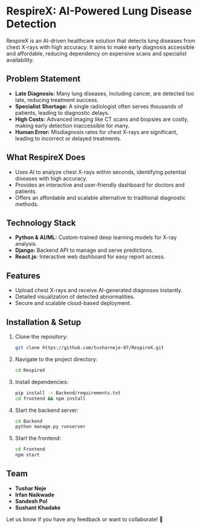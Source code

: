 # RespireX: AI-Powered Lung Disease Detection

RespireX is an AI-driven healthcare solution that detects lung diseases from chest X-rays with high accuracy. It aims to make early diagnosis accessible and affordable, reducing dependency on expensive scans and specialist availability.

## Problem Statement
- **Late Diagnosis:** Many lung diseases, including cancer, are detected too late, reducing treatment success.
- **Specialist Shortage:** A single radiologist often serves thousands of patients, leading to diagnostic delays.
- **High Costs:** Advanced imaging like CT scans and biopsies are costly, making early detection inaccessible for many.
- **Human Error:** Misdiagnosis rates for chest X-rays are significant, leading to incorrect or delayed treatments.

## What RespireX Does
- Uses AI to analyze chest X-rays within seconds, identifying potential diseases with high accuracy.
- Provides an interactive and user-friendly dashboard for doctors and patients.
- Offers an affordable and scalable alternative to traditional diagnostic methods.

## Technology Stack
- **Python & AI/ML:** Custom-trained deep learning models for X-ray analysis.
- **Django:** Backend API to manage and serve predictions.
- **React.js:** Interactive web dashboard for easy report access.

## Features
- Upload chest X-rays and receive AI-generated diagnoses instantly.
- Detailed visualization of detected abnormalities.
- Secure and scalable cloud-based deployment.

## Installation & Setup
1. Clone the repository:
   ```bash
   git clone https://github.com/tusharneje-07/RespireX.git
   ```
2. Navigate to the project directory:
   ```bash
   cd RespireX
   ```
3. Install dependencies:
   ```bash
   pip install -r Backend/requirements.txt
   cd frontend && npm install
   ```
4. Start the backend server:
   ```bash
   cd Backend
   python manage.py runserver
   ```
5. Start the frontend:
   ```bash
   cd Frontend
   npm start
   ```

## Team
- **Tushar Neje**
- **Irfan Naikwade**
- **Sandesh Pol**
- **Sushant Khadake**



Let us know if you have any feedback or want to collaborate! 🚀
